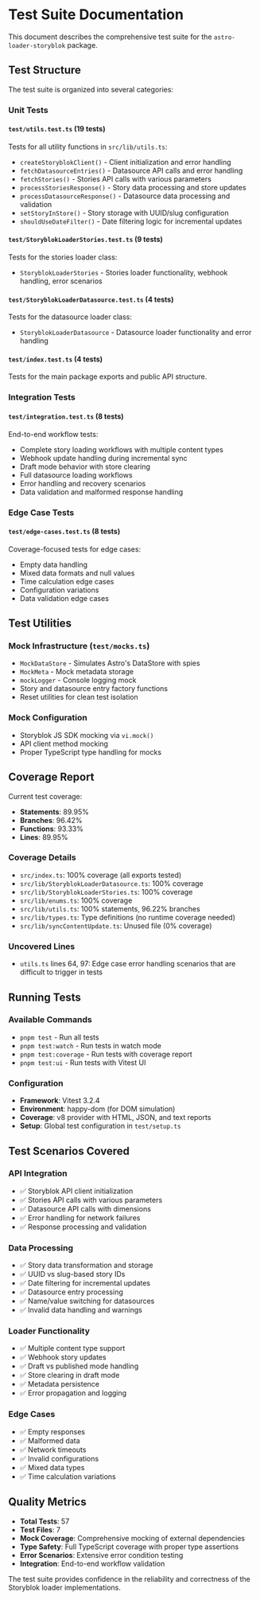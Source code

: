 # Test Suite Documentation

This document describes the comprehensive test suite for the `astro-loader-storyblok` package.

## Test Structure

The test suite is organized into several categories:

### Unit Tests

#### `test/utils.test.ts` (19 tests)
Tests for all utility functions in `src/lib/utils.ts`:
- `createStoryblokClient()` - Client initialization and error handling
- `fetchDatasourceEntries()` - Datasource API calls and error handling
- `fetchStories()` - Stories API calls with various parameters
- `processStoriesResponse()` - Story data processing and store updates
- `processDatasourceResponse()` - Datasource data processing and validation
- `setStoryInStore()` - Story storage with UUID/slug configuration
- `shouldUseDateFilter()` - Date filtering logic for incremental updates

#### `test/StoryblokLoaderStories.test.ts` (9 tests)
Tests for the stories loader class:
- `StoryblokLoaderStories` - Stories loader functionality, webhook handling, error scenarios

#### `test/StoryblokLoaderDatasource.test.ts` (4 tests)
Tests for the datasource loader class:
- `StoryblokLoaderDatasource` - Datasource loader functionality and error handling

#### `test/index.test.ts` (4 tests)
Tests for the main package exports and public API structure.

### Integration Tests

#### `test/integration.test.ts` (8 tests)
End-to-end workflow tests:
- Complete story loading workflows with multiple content types
- Webhook update handling during incremental sync
- Draft mode behavior with store clearing
- Full datasource loading workflows
- Error handling and recovery scenarios
- Data validation and malformed response handling

### Edge Case Tests

#### `test/edge-cases.test.ts` (8 tests)
Coverage-focused tests for edge cases:
- Empty data handling
- Mixed data formats and null values
- Time calculation edge cases
- Configuration variations
- Data validation edge cases

## Test Utilities

### Mock Infrastructure (`test/mocks.ts`)
- `MockDataStore` - Simulates Astro's DataStore with spies
- `MockMeta` - Mock metadata storage
- `mockLogger` - Console logging mock
- Story and datasource entry factory functions
- Reset utilities for clean test isolation

### Mock Configuration
- Storyblok JS SDK mocking via `vi.mock()`
- API client method mocking
- Proper TypeScript type handling for mocks

## Coverage Report

Current test coverage:
- **Statements**: 89.95%
- **Branches**: 96.42%  
- **Functions**: 93.33%
- **Lines**: 89.95%

### Coverage Details
- `src/index.ts`: 100% coverage (all exports tested)
- `src/lib/StoryblokLoaderDatasource.ts`: 100% coverage
- `src/lib/StoryblokLoaderStories.ts`: 100% coverage
- `src/lib/enums.ts`: 100% coverage
- `src/lib/utils.ts`: 100% statements, 96.22% branches
- `src/lib/types.ts`: Type definitions (no runtime coverage needed)
- `src/lib/syncContentUpdate.ts`: Unused file (0% coverage)

### Uncovered Lines
- `utils.ts` lines 64, 97: Edge case error handling scenarios that are difficult to trigger in tests

## Running Tests

### Available Commands
- `pnpm test` - Run all tests
- `pnpm test:watch` - Run tests in watch mode
- `pnpm test:coverage` - Run tests with coverage report
- `pnpm test:ui` - Run tests with Vitest UI

### Configuration
- **Framework**: Vitest 3.2.4
- **Environment**: happy-dom (for DOM simulation)
- **Coverage**: v8 provider with HTML, JSON, and text reports
- **Setup**: Global test configuration in `test/setup.ts`

## Test Scenarios Covered

### API Integration
- ✅ Storyblok API client initialization
- ✅ Stories API calls with various parameters
- ✅ Datasource API calls with dimensions
- ✅ Error handling for network failures
- ✅ Response processing and validation

### Data Processing
- ✅ Story data transformation and storage
- ✅ UUID vs slug-based story IDs
- ✅ Date filtering for incremental updates
- ✅ Datasource entry processing
- ✅ Name/value switching for datasources
- ✅ Invalid data handling and warnings

### Loader Functionality
- ✅ Multiple content type support
- ✅ Webhook story updates
- ✅ Draft vs published mode handling
- ✅ Store clearing in draft mode
- ✅ Metadata persistence
- ✅ Error propagation and logging

### Edge Cases
- ✅ Empty responses
- ✅ Malformed data
- ✅ Network timeouts
- ✅ Invalid configurations
- ✅ Mixed data types
- ✅ Time calculation variations

## Quality Metrics

- **Total Tests**: 57
- **Test Files**: 7
- **Mock Coverage**: Comprehensive mocking of external dependencies
- **Type Safety**: Full TypeScript coverage with proper type assertions
- **Error Scenarios**: Extensive error condition testing
- **Integration**: End-to-end workflow validation

The test suite provides confidence in the reliability and correctness of the Storyblok loader implementations.